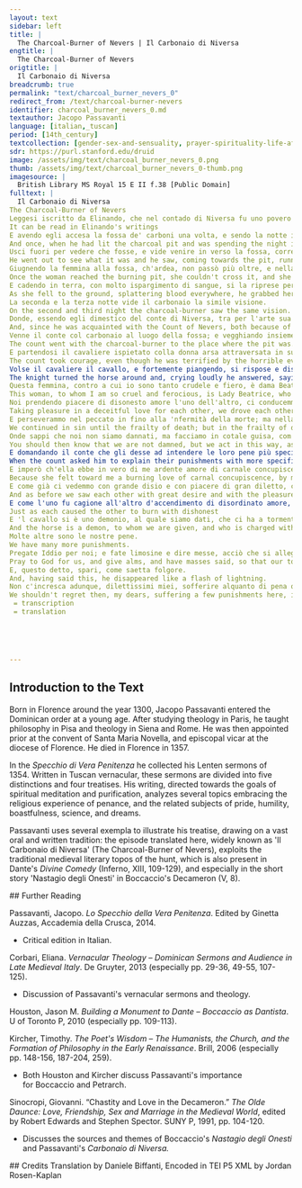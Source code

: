 ```yaml
---
layout: text
sidebar: left
title: |
  The Charcoal-Burner of Nevers | Il Carbonaio di Niversa
engtitle: |
  The Charcoal-Burner of Nevers
origtitle: |
  Il Carbonaio di Niversa
breadcrumb: true
permalink: "text/charcoal_burner_nevers_0"
redirect_from: /text/charcoal-burner-nevers
identifier: charcoal_burner_nevers_0.md
textauthor: Jacopo Passavanti
language: [italian,_tuscan]
period: [14th_century]
textcollection: [gender-sex-and-sensuality, prayer-spirituality-life-after-death]
sdr: https://purl.stanford.edu/druid 
image: /assets/img/text/charcoal_burner_nevers_0.png
thumb: /assets/img/text/charcoal_burner_nevers_0-thumb.png
imagesource: |
  British Library MS Royal 15 E II f.38 [Public Domain]
fulltext: |
  Il Carbonaio di Niversa
The Charcoal-Burner of Nevers
Leggesi iscritto da Elinando, che nel contado di Niversa fu uno povero uomo, il quale era buono e temente Iddio, ch'era carbonaio, e di quella arte si vivea.
It can be read in Elinando's writings
E avendo egli accesa la fossa de' carboni una volta, e sendo la notte in una sua capannetta a guardia della incesa fossa, sentì in su l'ora della mezzanotte grandi strida.
And once, when he had lit the charcoal pit and was spending the night in a small hut guarding the burning pit, around midnight he heard some loud wailing.
Usci fuori per vedere che fosse, e vide venire in verso la fossa, correndo e stridendo, una femmina iscapigliata e ignuda; e dietro le venta umo cavaliere in su uno cavallo nero correndo, con uno coltello ignudo in mano; e della bocca e degli occhi e del naso del cavaliere e del cavallo uscia fiamma di fuoco ardente.
He went out to see what it was and he saw, coming towards the pit, running and wailing, a woman disheveled and naked; and behind her, with a naked dagger in his hand, came a knight riding a black horse; and from the mouth, eyes, and nose of the knight and the horse came a flame of blazing fire.
Giugnendo la femmina alla fossa, ch'ardea, non passò più oltre, e nella fossa non ardiva di gittarsi; ma correndo intorno alla fossa, fu so praggiunta dalcavaliere, che dietro le correa; la quale traendo guai, presa per li svolazzanti o capelli, crudelmente la feri per lo mezzo del petto col coltello che tenea in mano.
Once the woman reached the burning pit, she couldn't cross it, and she didn't have the courage to throw herself into the pit; but, running around the pit, she was overtaken by the knight, who was chasing her; he grabbed her by her windswept hair, and while she was wailing, he fiercely wounded her in the center of her chest with the dagger he was holding in his hand.
E cadendo in terra, con molto ispargimento di sangue, si la riprese per li insanguinati capelli, e gittòlla nella fossa de'carboni ardenti; dove lasciandola stare per alcuno spazio di tempo, tutta focosa e arsa la ritolse; e ponéndolasi davanti in sul collo del cavallo, correndo se n'andò per la via dond'era venuto.
As she fell to the ground, splattering blood everywhere, he grabbed her again by her now bloodied hair and he threw her into the pit of burning charcoal. He left her there for a little while, taking her out once she was smoldering and burnt. Finally, he placed her in front of himself across his horse's back and he galloped away in the direction from which he had come.
La seconda e la terza notte vide il carbonaio la simile visione.
On the second and third night the charcoal-burner saw the same vision.
Donde, essendo egli dimestico del conte di Niversa, tra per l'arte sua de' carboni, e per la bontà la quale il conte, ch'era uomo d'anima, gradiva, venne al conte, e dissegli la visione che tre notti avea veduta.
And, since he was acquainted with the Count of Nevers, both because of his charcoal-craft and because of his kindness, which the count - a religious man - appreciated, he went to the count and told him about the vision that he had seen for three nights.
Venne il conte col carbonaio al luogo della fossa; e vegghiando insieme nella capannetta, nell'ora usata venne la femmina stridendo, e 'l cavaliere dietro, e feciono tutto ciò che 'l carbonaio avea veduto. Il conte, avvegna che per lo orribile fatto ch'avea veduto, fosse molto spaventato, prese ardire.
The count went with the charcoal-burner to the place where the pit was. While they were keeping watch together in the hut, at the usual hour, the woman came wailing, with the knight following her, and they did everything that the charcoal-burner had seen them do.
E partendosi il cavaliere ispietato colla donna arsa attraversata in su 'l nero cavallo, gridò iscongiurandolo che dovesse ristare, e sporre la mostrata visione.
The count took courage, even though he was terrified by the horrible event that he had seen. As the merciless knight was leaving with the burnt woman lying on the black horse, the count shouted, begging him to stay and to explain the vision that had been shown.
Volse il cavaliere il cavallo, e fortemente piangendo, si rispose e disse: Da poi, conte, che tu vuoi sapere i mostrio martiri, i quali Iddio t'ha voluto mostrare, sappi ch'io fu'Giuffredi tuo cavaliere, e in tua corte nodrito.
The knight turned the horse around and, crying loudly he answered, saying: “Count, since you want to know about our tortures
Questa femmina, contro a cui io sono tanto crudele e fiero, è dama Beatrice, moglie che fu del tuo caro cavaliere Berlin ghieri.
This woman, to whom I am so cruel and ferocious, is Lady Beatrice, who was wife to your dear knight Berlinghieri.
Noi prendendo piacere di disonesto amore l'uno dell'altro, ci conducemmo a consentimento di peccato; il quale a tanto condusse lei, che per potere fare più liberamente il male, uccise il suo marito.
Taking pleasure in a deceitful love for each other, we drove each other
E perseverammo nel peccato in fino alla 'nfermità della morte; ma nella infermità della morte, in prima ella e poi io tornammo a penitenzia; e confessando il nostro peccato, ricevemmo misericordia da Dio, il quale mutò la pena eterna dello 'nferno in pena temporale di purgatoro.
We continued in sin until the frailty of death; but in the frailty of death, we repented, she first and then I. Since we confessed our sin, we received mercy from God, who transformed the eternal punishment
Onde sappi che noi non siamo dannati, ma facciamo in cotale guisa, com'hai veduto, per nostro purgatoro; e averanno fine, quando che sia, nostre gravi pene.
You should then know that we are not damned, but we act in this way, as you have seen, for our purgatory, but our severe punishments will come to an end eventuallyˮ.
E domandando il conte che gli desse ad intendere le loro pene più specificatamente, rispose con lagrime e sospiri: imperò che questa donna per amore di me uccise il suo marito, l'è data questa penitenzia, che ogni notte, tanto quanto ha istanziato la divina giustizia, patisce per le mie mani duolo di penosa morte di coltello.
When the count asked him to explain their punishments with more specificity, he answered with tears and sighs: “Since this woman, out of love for me, killed her husband, the following punishment is given to her: every night, for as long as divine justice has established, she suffers by my hands the pain of a dolorous death by dagger.
E imperò ch'ella ebbe in vero di me ardente amore di carnale concupiscenzia, per le mie mani ogni notte è gittata ad ardere nel fuoco, come nella visione vi fu mostrato.
Because she felt toward me a burning love of carnal concupiscence, by my hands every night she is thrown into the fire to burn, as it was shown to you in the vision.
E come già ci vedemmo con grande disio e con piacere di gran diletto, cosi ora ci veggiamo con grande odio e ci perseguitiamo con grande isdegno.
And as before we saw each other with great desire and with the pleasure of great joy, now we see each other with great hatred and we chase each other with great disdain.
E come l'uno fu cagione all'altro d'accendimento di disordinato amore, così l'uno è cagione all'altro di crudele tormento: chè ogni pena ch'io fo patire a lei, sostegno io; chè 'l coltello di che io la ferisco, tutto è fuoco che non si spegne; e gittandola nel fuoco, e traéndonela e portandola, tutto ardo io di quello medesimo fuoco ch'arde ella.
Just as each caused the other to burn with dishonest
E 'l cavallo si è uno demonio, al quale siamo dati, che ci ha a tormentare.
And the horse is a demon, to whom we are given, and who is charged with tormenting us.
Molte altre sono le nostre pene.
We have many more punishments.
Pregate Iddio per noi; e fate limosine e dire messe, acciò che si alleggierino o i nostri martiri.
Pray to God for us, and give alms, and have masses said, so that our tortures may be lightened.
E, questo detto, spari, come saetta folgore.
And, having said this, he disappeared like a flash of lightning.
Non c'incresca adunque, dilettissimi miei, sofferire alquanto di pena qui, acciò che possiamo iscampare da quelle orribili pene e dolorosi tormenti dell'altra vita, alla quale, o vogliamo noi o no, pure ci conviene andare.
We shouldn't regret then, my dears, suffering a few punishments here, in order to avoid those horrible punishments and painful torments in the other life where, willing or not, we nevertheless must go.
 = transcription
 = translation





--- 
```

## Introduction to the Text 
<p>Born in Florence around the year 1300, Jacopo Passavanti entered the Dominican order at a young age. After studying theology in Paris, he taught philosophy in Pisa and theology in Siena and Rome. He was then appointed prior at the convent of Santa Maria Novella, and episcopal vicar at the diocese of Florence. He died in Florence in 1357.</p> <p>In the <em>Specchio di Vera Penitenza</em> he collected his Lenten sermons of 1354. Written in Tuscan vernacular, these sermons are divided into five distinctions and four treatises. His writing, directed towards the goals of spiritual meditation and purification, analyzes several topics embracing the religious experience of penance, and the related subjects of pride, humility, boastfulness, science, and dreams.</p> <p>Passavanti uses several exempla to illustrate his treatise, drawing on a vast oral and written tradition: the episode translated here, widely known as 'Il Carbonaio di Niversa' (The Charcoal-Burner of Nevers), exploits the traditional medieval literary topos of the hunt, which is also present in Dante's <em>Divine Comedy</em> (Inferno, XIII, 109-129), and especially in the short story 'Nastagio degli Onesti' in Boccaccio's Decameron (V, 8).</p>
## Further Reading 
<p>Passavanti, Jacopo. <em>Lo Specchio della Vera Penitenza</em>. Edited by Ginetta Auzzas, Accademia della Crusca, 2014.</p> <ul> <li>Critical edition in Italian.</li> </ul> <p>Corbari, Eliana. <em>Vernacular Theology – Dominican Sermons and Audience in Late Medieval Italy</em>. De Gruyter, 2013 (especially pp. 29-36, 49-55, 107-125).</p> <ul> <li>Discussion of Passavanti's vernacular sermons and theology.</li> </ul> <p>Houston, Jason M. <em>Building a Monument to Dante – Boccaccio as Dantista</em>. U of Toronto P, 2010 (especially pp. 109-113).</p> <p>Kircher, Timothy. <em>The Poet's Wisdom – The Humanists, the Church, and the Formation of Philosophy in the Early Renaissance</em>. Brill, 2006 (especially pp. 148-156, 187-204, 259).</p> <ul> <li>Both Houston and Kircher discuss Passavanti's importance for Boccaccio and Petrarch.</li> </ul> <p>Sinocropi, Giovanni. “Chastity and Love in the Decameron.” <em>The Olde Daunce: Love, Friendship, Sex and Marriage in the Medieval World</em>, edited by Robert Edwards and Stephen Spector. SUNY P, 1991, pp. 104-120.</p> <ul> <li>Discusses the sources and themes of Boccaccio's <em>Nastagio degli Onesti</em> and Passavanti's <em>Carbonaio di Niversa.</em></li> </ul>
## Credits
Translation by Daniele Biffanti, Encoded in TEI P5 XML by Jordan Rosen-Kaplan
